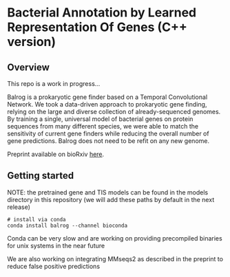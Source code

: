# Bacterial Annotation by Learned Representation Of Genes (C++ version)

## Overview
This repo is a work in progress...

Balrog is a prokaryotic gene finder based on a Temporal Convolutional Network. We took a data-driven approach to prokaryotic gene finding, relying on the large and diverse collection of already-sequenced genomes. By training a single, universal model of bacterial genes on protein sequences from many different species, we were able to match the sensitivity of current gene finders while reducing the overall number of gene predictions. Balrog does not need to be refit on any new genome.

Preprint available on bioRxiv [here](https://www.biorxiv.org/content/10.1101/2020.09.06.285304v1).

## Getting started
NOTE: the pretrained gene and TIS models can be found in the models directory in this repository (we will add these paths by default in the next release)

    # install via conda
    conda install balrog --channel bioconda

Conda can be very slow and are working on providing precompiled binaries for unix systems in the near future

We are also working on integrating MMseqs2 as described in the preprint to reduce false positive predictions

